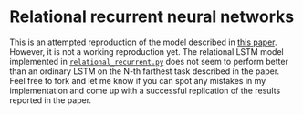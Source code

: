 # Relational recurrent neural networks

This is an attempted reproduction of the model described in [this paper](https://arxiv.org/abs/1806.01822). However, it is not a working reproduction yet. The relational LSTM model implemented in [`relational_recurrent.py`](https://github.com/eminorhan/relational-recurrent/blob/master/relational_recurrent.py) does not seem to perform better than an ordinary LSTM on the N-th farthest task described in the paper. Feel free to fork and let me know if you can spot any mistakes in my implementation and come up with a successful replication of the results reported in the paper. 
